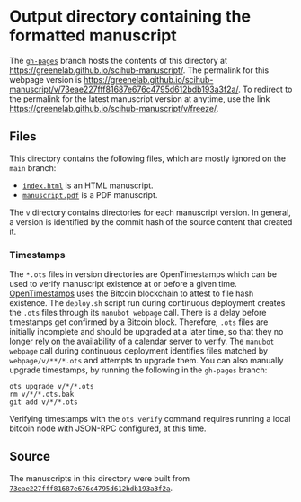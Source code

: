 # Output directory containing the formatted manuscript

The [`gh-pages`](https://github.com/greenelab/scihub-manuscript/tree/gh-pages) branch hosts the contents of this directory at <https://greenelab.github.io/scihub-manuscript/>.
The permalink for this webpage version is <https://greenelab.github.io/scihub-manuscript/v/73eae227fff81687e676c4795d612bdb193a3f2a/>.
To redirect to the permalink for the latest manuscript version at anytime, use the link <https://greenelab.github.io/scihub-manuscript/v/freeze/>.

## Files

This directory contains the following files, which are mostly ignored on the `main` branch:

+ [`index.html`](index.html) is an HTML manuscript.
+ [`manuscript.pdf`](manuscript.pdf) is a PDF manuscript.

The `v` directory contains directories for each manuscript version.
In general, a version is identified by the commit hash of the source content that created it.

### Timestamps

The `*.ots` files in version directories are OpenTimestamps which can be used to verify manuscript existence at or before a given time.
[OpenTimestamps](https://opentimestamps.org/) uses the Bitcoin blockchain to attest to file hash existence.
The `deploy.sh` script run during continuous deployment creates the `.ots` files through its `manubot webpage` call.
There is a delay before timestamps get confirmed by a Bitcoin block.
Therefore, `.ots` files are initially incomplete and should be upgraded at a later time, so that they no longer rely on the availability of a calendar server to verify.
The `manubot webpage` call during continuous deployment identifies files matched by `webpage/v/**/*.ots` and attempts to upgrade them.
You can also manually upgrade timestamps, by running the following in the `gh-pages` branch:

```shell
ots upgrade v/*/*.ots
rm v/*/*.ots.bak
git add v/*/*.ots
```

Verifying timestamps with the `ots verify` command requires running a local bitcoin node with JSON-RPC configured, at this time.

## Source

The manuscripts in this directory were built from
[`73eae227fff81687e676c4795d612bdb193a3f2a`](https://github.com/greenelab/scihub-manuscript/commit/73eae227fff81687e676c4795d612bdb193a3f2a).
